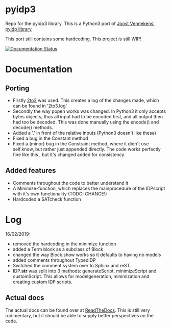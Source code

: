 # pyidp3
Repo for the pyidp3 library. 
This is a Python3 port of [Joost Vennekens' pyidp library](https://bitbucket.org/joostv/pyidp/)

This port still contains some hardcoding. 
This project is still WIP!

[![Documentation Status](https://readthedocs.org/projects/pyidp3/badge/?version=latest)](https://pyidp3.readthedocs.io/en/latest/?badge=latest)
    

# Documentation
## Porting
* Firstly [2to3](https://docs.python.org/3.7/library/2to3.html) was used. This creates a log of the changes made, which can be found in '2to3.log'
* Secondly the way popen works was changed. In Python3 it only accepts bytes objects, thus all input had to be encoded first, and all output then had too be decoded. This was done manually using the encode() and decode() methods.
* Added a '.' in front of the relative inputs (Python3 doesn't like these)
* Fixed a bug in the Constant method
* Fixed a (minor) bug in the Constraint method, where it didn't use self.know, but rather just appended directly. The code works perfectly fine like this , but it's changed added for consistency. 

## Added features
* Comments throughout the code to better understand it
* A Minimize-function, which replaces the mainprocedure of the IDPscript with it's own functionality (TODO: CHANGE!)
* Hardcoded a SATcheck function


# Log
16/02/2019:
* removed the hardcoding in the minimize function
* added a Term block as a subclass of Block
* changed the way Block.show works so it defaults to having no models
* added comments throughout TypedIDP
* Switched the comment system over to Sphinx and reST.
* IDP.__str__ was split into 3 methods: generateScript, minimizeScript and customScript. This allows for modelgeneration, minimization and creating custom IDP scripts.

## Actual docs
The actual docs can be found over at [ReadTheDocs](https://pyidp3.readthedocs.io/en/latest/). 
This is still very rudimentary, but it should be able to supply better perspectives on the code.

